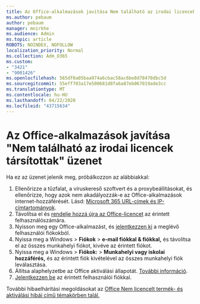 ```yaml
---
title: Az Office-alkalmazások javítása Nem található az irodai licencekkel társított üzenet
ms.author: pebaum
author: pebaum
manager: mnirkhe
ms.audience: Admin
ms.topic: article
ROBOTS: NOINDEX, NOFOLLOW
localization_priority: Normal
ms.collection: Adm_O365
ms.custom:
- "3421"
- "9001426"
ms.openlocfilehash: 565df0a05baa974a6cbac58ac6be8d78470dbc5d
ms.sourcegitcommit: 55eff703a17e500681d8fa6a87eb067019ade3cc
ms.translationtype: MT
ms.contentlocale: hu-HU
ms.lasthandoff: 04/22/2020
ms.locfileid: "43715634"
---
```

# <a name="fixing-the-office-apps-couldnt-find-office-licenses-associated-message"></a>Az Office-alkalmazások javítása "Nem található az irodai licencek társítottak" üzenet

Ha ez az üzenet jelenik meg, próbálkozzon az alábbiakkal:

1. Ellenőrizze a tűzfalat, a víruskereső szoftvert és a proxybeállításokat, és ellenőrizze, hogy azok nem akadályozzák-e az Office-alkalmazások internet-hozzáférését. Lásd: [Microsoft 365 URL-címek és IP-címtartományok](https://docs.microsoft.com/office365/enterprise/urls-and-ip-address-ranges).
2. Távolítsa el és [rendelje hozzá újra az Office-licencet](https://docs.microsoft.com/office365/admin/manage/assign-licenses-to-users) az érintett felhasználószámára. 
3. Nyisson meg egy Office-alkalmazást, és [jelentkezzen ki](https://support.office.com/article/5a20dc11-47e9-4b6f-945d-478cb6d92071) a meglévő felhasználói fiókokból.
4. Nyissa meg a Windows > **Fiókok** > **e-mail fiókkal & fiókkal,** és távolítsa el az összes munkahelyi fiókot, kivéve az érintett fiókot.
5. Nyissa meg a Windows > **Fiókok:** > **Munkahelyi vagy iskolai hozzáférés,** és az érintett fiók kivételével az összes munkahelyi fiók leválasztása.
6. Állítsa alaphelyzetbe az Office aktiválási állapotát. [További információ](https://docs.microsoft.com/office365/troubleshoot/activation/reset-office-365-proplus-activation-state).
7. [Jelentkezzen be](https://support.office.com/article/628ea040-f265-49de-b986-be09c3ebf8a9) az érintett felhasználói fiókkal.

További hibaelhárítási megoldásokat az [Office Nem licencelt termék- és aktiválási hibái című témakörben talál.](https://support.office.com/Article/0d23d3c0-c19c-4b2f-9845-5344fedc4380)
